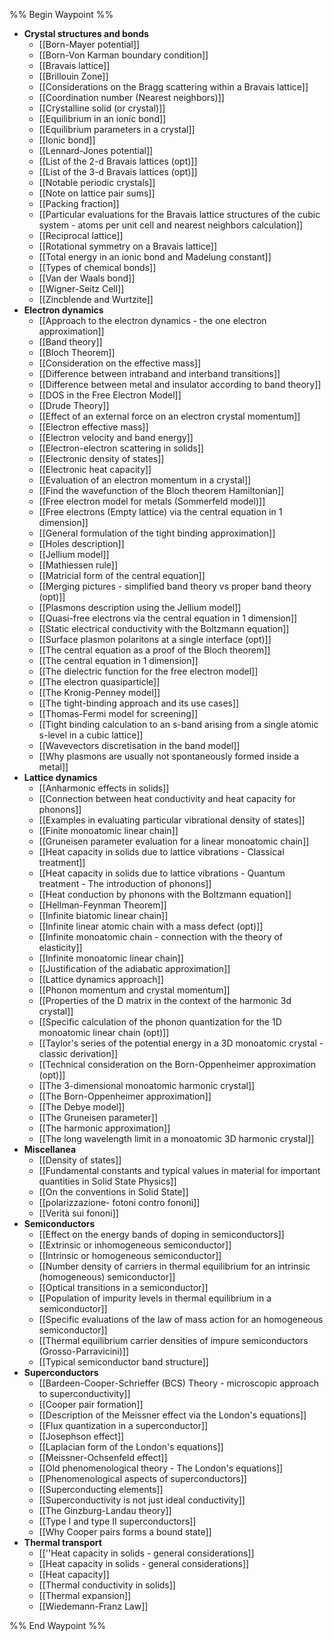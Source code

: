 %% Begin Waypoint %%
- **Crystal structures and bonds**
	- [[Born-Mayer potential]]
	- [[Born-Von Karman boundary condition]]
	- [[Bravais lattice]]
	- [[Brillouin Zone]]
	- [[Considerations on the Bragg scattering within a Bravais lattice]]
	- [[Coordination number (Nearest neighbors)]]
	- [[Crystalline solid (or crystal)]]
	- [[Equilibrium in an ionic bond]]
	- [[Equilibrium parameters in a crystal]]
	- [[Ionic bond]]
	- [[Lennard-Jones potential]]
	- [[List of the 2-d Bravais lattices (opt)]]
	- [[List of the 3-d Bravais lattices (opt)]]
	- [[Notable periodic crystals]]
	- [[Note on lattice pair sums]]
	- [[Packing fraction]]
	- [[Particular evaluations for the Bravais lattice structures of the cubic system - atoms per unit cell and nearest neighbors calculation]]
	- [[Reciprocal lattice]]
	- [[Rotational symmetry on a Bravais lattice]]
	- [[Total energy in an ionic bond and Madelung constant]]
	- [[Types of chemical bonds]]
	- [[Van der Waals bond]]
	- [[Wigner-Seitz Cell]]
	- [[Zincblende and Wurtzite]]
- **Electron dynamics**
	- [[Approach to the electron dynamics - the one electron approximation]]
	- [[Band theory]]
	- [[Bloch Theorem]]
	- [[Consideration on the effective mass]]
	- [[Difference between intraband and interband transitions]]
	- [[Difference between metal and insulator according to band theory]]
	- [[DOS in the Free Electron Model]]
	- [[Drude Theory]]
	- [[Effect of an external force on an electron crystal momentum]]
	- [[Electron effective mass]]
	- [[Electron velocity and band energy]]
	- [[Electron-electron scattering in solids]]
	- [[Electronic density of states]]
	- [[Electronic heat capacity]]
	- [[Evaluation of an electron momentum in a crystal]]
	- [[Find the wavefunction of the Bloch theorem Hamiltonian]]
	- [[Free electron model for metals (Sommerfeld model)]]
	- [[Free electrons (Empty lattice) via the central equation in 1 dimension]]
	- [[General formulation of the tight binding approximation]]
	- [[Holes description]]
	- [[Jellium model]]
	- [[Mathiessen rule]]
	- [[Matricial form of the central equation]]
	- [[Merging pictures - simplified band theory vs proper band theory (opt)]]
	- [[Plasmons description using the Jellium model]]
	- [[Quasi-free electrons via the central equation in 1 dimension]]
	- [[Static electrical conductivity with the Boltzmann equation]]
	- [[Surface plasmon polaritons at a single interface (opt)]]
	- [[The central equation as a proof of the Bloch theorem]]
	- [[The central equation in 1 dimension]]
	- [[The dielectric function for the free electron model]]
	- [[The electron quasiparticle]]
	- [[The Kronig-Penney model]]
	- [[The tight-binding approach and its use cases]]
	- [[Thomas-Fermi model for screening]]
	- [[Tight binding calculation to an s-band arising from a single atomic s-level in a cubic lattice]]
	- [[Wavevectors discretisation in the band model]]
	- [[Why plasmons are usually not spontaneously formed inside a metal]]
- **Lattice dynamics**
	- [[Anharmonic effects in solids]]
	- [[Connection between heat conductivity and heat capacity for phonons]]
	- [[Examples in evaluating particular vibrational density of states]]
	- [[Finite monoatomic linear chain]]
	- [[Gruneisen parameter evaluation for a linear monoatomic chain]]
	- [[Heat capacity in solids due to lattice vibrations - Classical treatment]]
	- [[Heat capacity in solids due to lattice vibrations - Quantum treatment - The introduction of phonons]]
	- [[Heat conduction by phonons with the Boltzmann equation]]
	- [[Hellman-Feynman Theorem]]
	- [[Infinite biatomic linear chain]]
	- [[Infinite linear atomic chain with a mass defect (opt)]]
	- [[Infinite monoatomic chain - connection with the theory of elasticity]]
	- [[Infinite monoatomic linear chain]]
	- [[Justification of the adiabatic approximation]]
	- [[Lattice dynamics approach]]
	- [[Phonon momentum and crystal momentum]]
	- [[Properties of the D matrix in the context of the harmonic 3d crystal]]
	- [[Specific calculation of the phonon quantization for the 1D monoatomic linear chain (opt)]]
	- [[Taylor's series of the potential energy in a 3D monoatomic crystal - classic derivation]]
	- [[Technical consideration on the Born-Oppenheimer approximation (opt)]]
	- [[The 3-dimensional monoatomic harmonic crystal]]
	- [[The Born-Oppenheimer approximation]]
	- [[The Debye model]]
	- [[The Gruneisen parameter]]
	- [[The harmonic approximation]]
	- [[The long wavelength limit in a monoatomic 3D harmonic crystal]]
- **Miscellanea**
	- [[Density of states]]
	- [[Fundamental constants and typical values in material for important quantities in Solid State Physics]]
	- [[On the conventions in Solid State]]
	- [[polarizzazione- fotoni contro fononi]]
	- [[Verità sui fononi]]
- **Semiconductors**
	- [[Effect on the energy bands of doping in semiconductors]]
	- [[Extrinsic or inhomogeneous semiconductor]]
	- [[Intrinsic or homogeneous semiconductor]]
	- [[Number density of carriers in thermal equilibrium for an intrinsic (homogeneous) semiconductor]]
	- [[Optical transitions in a semiconductor]]
	- [[Population of impurity levels in thermal equilibrium in a semiconductor]]
	- [[Specific evaluations of the law of mass action for an homogeneous semiconductor]]
	- [[Thermal equilibrium carrier densities of impure semiconductors (Grosso-Parravicini)]]
	- [[Typical semiconductor band structure]]
- **Superconductors**
	- [[Bardeen-Cooper-Schrieffer (BCS) Theory - microscopic approach to superconductivity]]
	- [[Cooper pair formation]]
	- [[Description of the Meissner effect via the London's equations]]
	- [[Flux quantization in a superconductor]]
	- [[Josephson effect]]
	- [[Laplacian form of the London's equations]]
	- [[Meissner-Ochsenfeld effect]]
	- [[Old phenomenological theory - The London's equations]]
	- [[Phenomenological aspects of superconductors]]
	- [[Superconducting elements]]
	- [[Superconductivity is not just ideal conductivity]]
	- [[The Ginzburg-Landau theory]]
	- [[Type I and type II superconductors]]
	- [[Why Cooper pairs forms a bound state]]
- **Thermal transport**
	- [[''Heat capacity in solids - general considerations]]
	- [[Heat capacity in solids - general considerations]]
	- [[Heat capacity]]
	- [[Thermal conductivity in solids]]
	- [[Thermal expansion]]
	- [[Wiedemann-Franz Law]]

%% End Waypoint %%